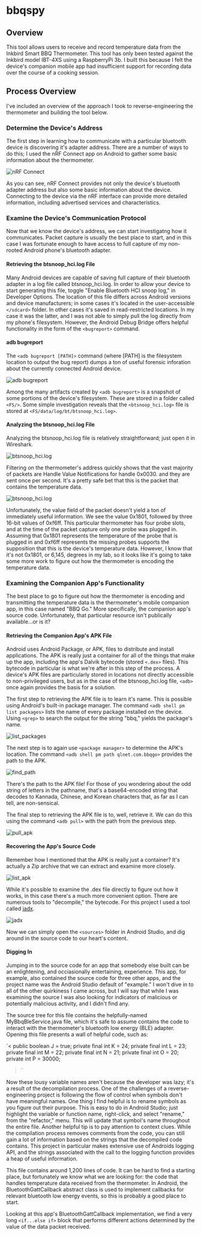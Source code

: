 # bbqspy

## Overview
This tool allows users to receive and record temperature data from the Inkbird Smart BBQ Thermometer.  This tool has only been tested against the Inkbird model IBT-4XS using a RaspberryPi 3b.  I built this because I felt the device's companion mobile app had insufficient support for recording data over the course of a cooking session.

## Process Overview
I've included an overview of the approach I took to reverse-engineering the thermometer and building the tool below.

### Determine the Device's Address
The first step in learning how to communicate with a particular bluetooth device is discovering it's adapter address.  There are a number of ways to do this; I used the nRF Connect app on Android to gather some basic information about the thermometer.  

![nRF Connect](https://github.com/patrick-i-mosher/bbqspy/images/nRF_Connect.jpg)

As you can see, nRF Connect provides not only the device's bluetooth adapter address but also some basic information about the device.  Connecting to the device via the nRF interface can provide more detailed information, including advertised services and characteristics.  

### Examine the Device's Communication Protocol
Now that we know the device's address, we can start investigatng how it communicates.  Packet capture is usually the best place to start, and in this case I was fortunate enough to have access to full capture of my non-rooted Android phone's bluetooth adapter.

#### Retrieving the btsnoop_hci.log File
Many Android devices are capable of saving full capture of their bluetooth adapter in a log file called btsnoop_hci.log.  In order to allow your device to start generating this file, toggle "Enable Bluetooth HCI snoop log," in Developer Options.  The location of this file differs across Android versions and device manufacturers; in some cases it's located in the user-accessible `</sdcard>` folder.  In other cases it's saved in read-restricted locations.  In my case it was the latter, and I was not able to simply pull the log directly from my phone's filesystem.  However, the Android Debug Bridge offers helpful functionality in the form of the `<bugreport>` command.  

#### adb bugreport
The `<adb bugreport [PATH]>` command (where [PATH] is the filesystem location to output the bug report) dumps a ton of useful forensic inforation about the currently connected Android device.  

![adb bugreport](https://github.com/patrick-i-mosher/bbqspy/blob/master/images/adb_bugreport_screencap.jpg)

Among the many artifacts created by `<adb bugreport>` is a snapshot of some portions of the device's filesystem.  These are stored in a folder called `<FS/>`.  Some simple investigation reveals that the `<btsnoop_hci.log>` file is stored at `<FS/data/log/bt/btsnoop_hci.log>`.
 
 #### Analyzing the btsnoop_hci.log File
 Analyzing the btsnoop_hci.log file is relatively straightforward; just open it in Wireshark.
 
![btsnoop_hci.log](https://github.com/patrick-i-mosher/bbqspy/images/wireshark_screencap_1.jpg)
 
Filtering on the thermometer's address quickly shows that the vast majority of packets are Handle Value Notifications for handle 0x0030. and they are sent once per second.  It's a pretty safe bet that this is the packet that contains the temperature data.  

![btsnoop_hci.log](https://github.com/patrick-i-mosher/bbqspy/images/wireshark_screencap_2.jpg)

Unfortunately, the value field of the packet doesn't yield a ton of immediately useful information.  We see the value 0x1801, followed by three 16-bit values of 0xf6ff.  This particular thermometer has four probe slots, and at the time of the packet capture only one probe was plugged in.  Assuming that 0x1801 represents the temperature of the probe that is plugged in and 0xf6ff represents the missing probes supports the supposition that this is the device's temperature data.  However, I know that it's not 0x1801, or 6,145, degrees in my lab, so it looks like it's going to take some more work to figure out how the thermometer is encoding the temperature data.

### Examining the Companion App's Functionality
The best place to go to figure out how the thermometer is encoding and transmitting the temperature data is the thermometer's mobile companion app, in this case named "BBQ Go."  More specifically, the companion app's source code.  Unfortunately, that particular resource isn't publically available...or is it?

#### Retrieving the Companion App's APK File
Android uses Android Package, or APK, files to distribute and install applications.  The APK is really just a container for all of the things that make up the app, including the app's Dalvik bytecode (stored `<.dex>` files).  This bytecode in particular is what we're after in this step of the process.  A device's APK files are particularly stored in locations not directly accessible to non-privileged users, but as in the case of the btsnoop_hci.log file, `<adb>` once again provides the basis for a solution.

The first step to retrieving the APK file is to learn it's name.  This is possible using Android's built-in package manager.  The command `<adb shell pm list packages>` lists the name of every package installed on the device.  Using `<grep>` to search the output for the string "bbq," yields the package's name.

![list_packages](https://github.com/patrick-i-mosher/bbqspy/images/list_packages.png)

The next step is to again use `<package manager>` to determine the APK's location.  The command `<adb shell pm path qlnet.com.bbqgo>` provides the path to the APK.

![find_path](https://github.com/patrick-i-mosher/bbqspy/images/find_path.png) 

There's the path to the APK file!  For those of you wondering about the odd string of letters in the pathname, that's a base64-encoded string that decodes to Kannada, Chinese, and Korean characters that, as far as I can tell, are non-sensical.

The final step to retrieving the APK file is to, well, retrieve it.  We can do this using the command `<adb pull>` with the path from the previous step.

![pull_apk](https://github.com/patrick-i-mosher/bbqspy/images/pull_apk.png) 

#### Recovering the App's Source Code
Remember how I mentioned that the APK is really just a container?  It's actually a Zip archive that we can extract and examine more closely.

![list_apk](https://github.com/patrick-i-mosher/bbqspy/images/list_apk_contents.png) 

While it's possible to examine the .dex file directly to figure out how it works, in this case there's a much more convenient option.  There are numerous tools to "decompile," the bytecode.  For this project I used a tool called [jadx](https://github.com/skylot/jadx).

![jadx](https://github.com/patrick-i-mosher/bbqspy/images/jadx.png) 

Now we can simply open the `<sources>` folder in Android Studio, and dig around in the source code to our heart's content.

#### Digging In
Jumping in to the source code for an app that somebody else built can be an enlightening, and occiasionally entertaining, experience.  This app, for example, also contained the source code for three other apps, and the project name was the Android Studio default of "example."  I won't dive in to all of the other quirkiness I came across, but I will say that while I was examining the source I was also looking for indicators of malicious or potentially malicious activity, and I didn't find any.

The source tree for this file contains the helpfully-named MyBbqBleService.java file, which it's safe to assume contains the code to interact with the thermometer's bluetooth low energy (BLE) adapter.  Opening this file presents a wall of helpful code, such as:

`<
    public boolean J = true;
    private final int K = 24;
    private final int L = 23;
    private final int M = 22;
    private final int N = 21;
    private final int O = 20;
    private int P = 30000;
>`

Now these lousy variable names aren't because the developer was lazy; it's a result of the decompilation process.  One of the challenges of a reverse-engineering project is following the flow of control when symbols don't have meaningful names.  One thing I find helpful is to rename symbols as you figure out their purpose.  This is easy to do in Android Studio; just highlight the variable or function name, right-click, and select "rename," from the "refactor," menu.  This will update that symbol's name throughout the entire file.  Another helpful tip is to pay attention to context clues.  While the compilation process removes comments from the code, you can still gain a lot of information based on the strings that the decompiled code contains.  This project in particular makes extensive use of Androids logging API, and the strings associated with the call to the logging function provides a heap of useful information.

This file contains around 1,200 lines of code.  It can be hard to find a starting place, but fortunately we know what we are looking for: the code that handles temperature data received from the thermometer.  In Android, the BluetoothGattCallback abstract class is used to implement callbacks for relevant bluetooth low energy events, so this is probably a good place to start.

Looking at this app's BluetoothGattCallback implementation, we find a very long `<if...else if>` block that performs different actions determined by the value of the data packet received.







